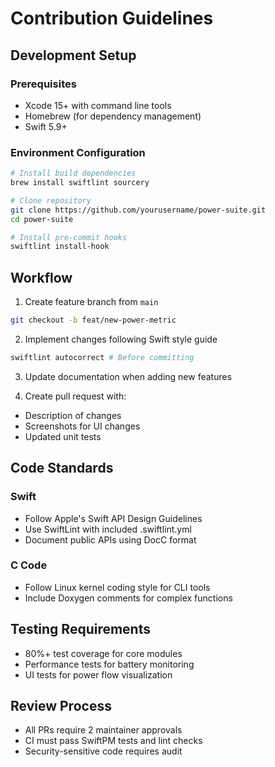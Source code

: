 # Contribution Guidelines

## Development Setup

### Prerequisites
- Xcode 15+ with command line tools
- Homebrew (for dependency management)
- Swift 5.9+

### Environment Configuration
```bash
# Install build dependencies
brew install swiftlint sourcery

# Clone repository
git clone https://github.com/yourusername/power-suite.git
cd power-suite

# Install pre-commit hooks
swiftlint install-hook
```

## Workflow

1. Create feature branch from `main`
```bash
git checkout -b feat/new-power-metric
```

2. Implement changes following Swift style guide
```bash
swiftlint autocorrect # Before committing
```

3. Update documentation when adding new features

4. Create pull request with:
- Description of changes
- Screenshots for UI changes
- Updated unit tests

## Code Standards

### Swift
- Follow Apple's Swift API Design Guidelines
- Use SwiftLint with included .swiftlint.yml
- Document public APIs using DocC format

### C Code
- Follow Linux kernel coding style for CLI tools
- Include Doxygen comments for complex functions

## Testing Requirements
- 80%+ test coverage for core modules
- Performance tests for battery monitoring
- UI tests for power flow visualization

## Review Process
- All PRs require 2 maintainer approvals
- CI must pass SwiftPM tests and lint checks
- Security-sensitive code requires audit